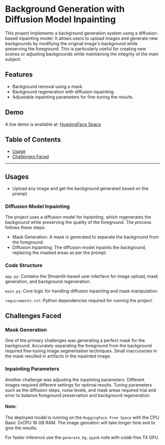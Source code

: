 # Background Generation with Diffusion Model Inpainting

This project implements a background generation system using a diffusion-based inpainting model. It allows users to upload images and generate new backgrounds by modifying the original image's background while preserving the foreground. This is particularly useful for creating new scenes or adjusting backgrounds while maintaining the integrity of the main subject.

## Features
- Background removal using a mask.
- Background regeneration with diffusion inpainting.
- Adjustable inpainting parameters for fine-tuning the results.

## Demo
A live demo is available at: [HuggingFace Space](https://huggingface.co/spaces/akashmaurya/bg_generator)


## Table of Contents
- [Usage](#usage)
- [Challenges Faced](#challenges-faced)

---
## Usages

- Upload any image and get the background generated based on the prompt

### Diffusion Model Inpainting

The project uses a diffusion model for inpainting, which regenerates the background while preserving the quality of the foreground. The process follows these steps:

- Mask Generation: A mask is generated to separate the background from the foreground.
- Diffusion Inpainting: The diffusion model inpaints the background, replacing the masked areas as per the prompt. 

### Code Structure

`app.py`: Contains the Streamlit-based user interface for image upload, mask generation, and background regeneration.

`main.py`: Core logic for handling diffusion inpainting and mask manipulation.

`requirements.txt`: Python dependencies required for running the project.

## Challenges Faced 

### Mask Generation
One of the primary challenges was generating a perfect mask for the background. Accurately separating the foreground from the background required fine-tuning image segmentation techniques. Small inaccuracies in the mask resulted in artifacts in the inpainted image.

### Inpainting Parameters
Another challenge was adjusting the inpainting parameters. Different images required different settings for optimal results. Tuning parameters such as the diffusion steps, noise levels, and mask areas required trial and error to balance foreground preservation and background regeneration.

#### Note:

The deployed model is running on the `HuggingFace Free Space` with the CPU Basic 2vCPU 16 GB RAM. The image genration will take longer time and to give the results.

For faster inference use the `generate_bg.ipynb` note with colab free T4 GPU. 
